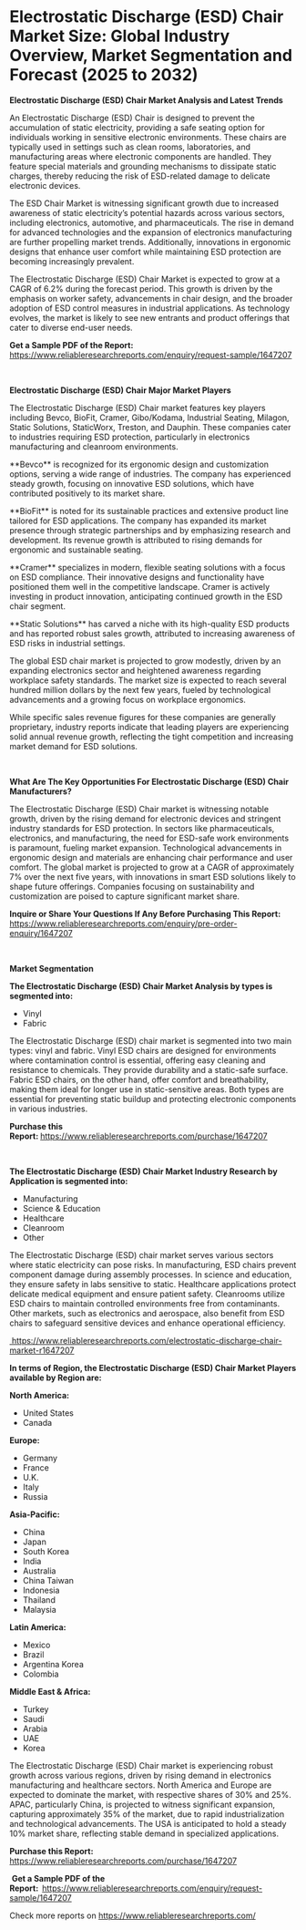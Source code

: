 <p><h1>Electrostatic Discharge (ESD) Chair Market Size: Global Industry Overview, Market Segmentation and Forecast (2025 to 2032)</h1></p><p><strong>Electrostatic Discharge (ESD) Chair Market Analysis and Latest Trends</strong></p>
<p><p>An Electrostatic Discharge (ESD) Chair is designed to prevent the accumulation of static electricity, providing a safe seating option for individuals working in sensitive electronic environments. These chairs are typically used in settings such as clean rooms, laboratories, and manufacturing areas where electronic components are handled. They feature special materials and grounding mechanisms to dissipate static charges, thereby reducing the risk of ESD-related damage to delicate electronic devices.</p><p>The ESD Chair Market is witnessing significant growth due to increased awareness of static electricity’s potential hazards across various sectors, including electronics, automotive, and pharmaceuticals. The rise in demand for advanced technologies and the expansion of electronics manufacturing are further propelling market trends. Additionally, innovations in ergonomic designs that enhance user comfort while maintaining ESD protection are becoming increasingly prevalent.</p><p>The Electrostatic Discharge (ESD) Chair Market is expected to grow at a CAGR of 6.2% during the forecast period. This growth is driven by the emphasis on worker safety, advancements in chair design, and the broader adoption of ESD control measures in industrial applications. As technology evolves, the market is likely to see new entrants and product offerings that cater to diverse end-user needs.</p></p>
<p><strong>Get a Sample PDF of the Report:&nbsp;</strong> <a href="https://www.reliableresearchreports.com/enquiry/request-sample/1647207?utm_campaign=2797&utm_medium=2&utm_source=Github&utm_content=ia&utm_term=29032025&utm_id=electrostatic-discharge-esd-chair">https://www.reliableresearchreports.com/enquiry/request-sample/1647207</a></p>
<p>&nbsp;</p>
<p><strong>Electrostatic Discharge (ESD) Chair Major Market Players</strong></p>
<p><p>The Electrostatic Discharge (ESD) Chair market features key players including Bevco, BioFit, Cramer, Gibo/Kodama, Industrial Seating, Milagon, Static Solutions, StaticWorx, Treston, and Dauphin. These companies cater to industries requiring ESD protection, particularly in electronics manufacturing and cleanroom environments.</p><p>**Bevco** is recognized for its ergonomic design and customization options, serving a wide range of industries. The company has experienced steady growth, focusing on innovative ESD solutions, which have contributed positively to its market share. </p><p>**BioFit** is noted for its sustainable practices and extensive product line tailored for ESD applications. The company has expanded its market presence through strategic partnerships and by emphasizing research and development. Its revenue growth is attributed to rising demands for ergonomic and sustainable seating.</p><p>**Cramer** specializes in modern, flexible seating solutions with a focus on ESD compliance. Their innovative designs and functionality have positioned them well in the competitive landscape. Cramer is actively investing in product innovation, anticipating continued growth in the ESD chair segment.</p><p>**Static Solutions** has carved a niche with its high-quality ESD products and has reported robust sales growth, attributed to increasing awareness of ESD risks in industrial settings.</p><p>The global ESD chair market is projected to grow modestly, driven by an expanding electronics sector and heightened awareness regarding workplace safety standards. The market size is expected to reach several hundred million dollars by the next few years, fueled by technological advancements and a growing focus on workplace ergonomics.</p><p>While specific sales revenue figures for these companies are generally proprietary, industry reports indicate that leading players are experiencing solid annual revenue growth, reflecting the tight competition and increasing market demand for ESD solutions.</p></p>
<p>&nbsp;</p>
<p><strong>What Are The Key Opportunities For Electrostatic Discharge (ESD) Chair Manufacturers?</strong></p>
<p><p>The Electrostatic Discharge (ESD) Chair market is witnessing notable growth, driven by the rising demand for electronic devices and stringent industry standards for ESD protection. In sectors like pharmaceuticals, electronics, and manufacturing, the need for ESD-safe work environments is paramount, fueling market expansion. Technological advancements in ergonomic design and materials are enhancing chair performance and user comfort. The global market is projected to grow at a CAGR of approximately 7% over the next five years, with innovations in smart ESD solutions likely to shape future offerings. Companies focusing on sustainability and customization are poised to capture significant market share.</p></p>
<p><strong>Inquire or Share Your Questions If Any Before Purchasing This Report:</strong> <a href="https://www.reliableresearchreports.com/enquiry/pre-order-enquiry/1647207?utm_campaign=2797&utm_medium=2&utm_source=Github&utm_content=ia&utm_term=29032025&utm_id=electrostatic-discharge-esd-chair">https://www.reliableresearchreports.com/enquiry/pre-order-enquiry/1647207</a></p>
<p>&nbsp;</p>
<p><strong>Market Segmentation</strong></p>
<p><strong>The Electrostatic Discharge (ESD) Chair Market Analysis by types is segmented into:</strong></p>
<p><ul><li>Vinyl</li><li>Fabric</li></ul></p>
<p><p>The Electrostatic Discharge (ESD) chair market is segmented into two main types: vinyl and fabric. Vinyl ESD chairs are designed for environments where contamination control is essential, offering easy cleaning and resistance to chemicals. They provide durability and a static-safe surface. Fabric ESD chairs, on the other hand, offer comfort and breathability, making them ideal for longer use in static-sensitive areas. Both types are essential for preventing static buildup and protecting electronic components in various industries.</p></p>
<p><strong>Purchase this Report:&nbsp;</strong><a href="https://www.reliableresearchreports.com/purchase/1647207?utm_campaign=2797&utm_medium=2&utm_source=Github&utm_content=ia&utm_term=29032025&utm_id=electrostatic-discharge-esd-chair">https://www.reliableresearchreports.com/purchase/1647207</a></p>
<p>&nbsp;</p>
<p><strong>The Electrostatic Discharge (ESD) Chair Market Industry Research by Application is segmented into:</strong></p>
<p><ul><li>Manufacturing</li><li>Science & Education</li><li>Healthcare</li><li>Cleanroom</li><li>Other</li></ul></p>
<p><p>The Electrostatic Discharge (ESD) chair market serves various sectors where static electricity can pose risks. In manufacturing, ESD chairs prevent component damage during assembly processes. In science and education, they ensure safety in labs sensitive to static. Healthcare applications protect delicate medical equipment and ensure patient safety. Cleanrooms utilize ESD chairs to maintain controlled environments free from contaminants. Other markets, such as electronics and aerospace, also benefit from ESD chairs to safeguard sensitive devices and enhance operational efficiency.</p></p>
<p><a href="https://www.reliableresearchreports.com/electrostatic-discharge-chair-market-r1647207?utm_campaign=2797&utm_medium=2&utm_source=Github&utm_content=ia&utm_term=29032025&utm_id=electrostatic-discharge-esd-chair">&nbsp;https://www.reliableresearchreports.com/electrostatic-discharge-chair-market-r1647207</a></p>
<p><strong>In terms of Region, the Electrostatic Discharge (ESD) Chair Market Players available by Region are:</strong></p>
<p>
    <p> <strong> North America: </strong>
        <ul>
            <li>United States</li>
            <li>Canada</li>
        </ul>
        </p> 
    <p> <strong> Europe: </strong>
        <ul>
            <li>Germany</li>
            <li>France</li>
            <li>U.K.</li>
            <li>Italy</li>
            <li>Russia</li>
        </ul>
        </p> 
    <p> <strong> Asia-Pacific: </strong>
        <ul>
            <li>China</li>
            <li>Japan</li>
            <li>South Korea</li>
            <li>India</li>
            <li>Australia</li>
            <li>China Taiwan</li>
            <li>Indonesia</li>
            <li>Thailand</li>
            <li>Malaysia</li>
        </ul>
        </p> 
    <p> <strong> Latin America: </strong>
        <ul>
            <li>Mexico</li>
            <li>Brazil</li>
            <li>Argentina Korea</li>
            <li>Colombia</li>
        </ul>
        </p> 
    <p> <strong> Middle East & Africa: </strong>
        <ul>
            <li>Turkey</li>
            <li>Saudi</li>
            <li>Arabia</li>
            <li>UAE</li>
            <li>Korea</li>
        </ul>
    </p>
    </p>
<p><p>The Electrostatic Discharge (ESD) Chair market is experiencing robust growth across various regions, driven by rising demand in electronics manufacturing and healthcare sectors. North America and Europe are expected to dominate the market, with respective shares of 30% and 25%. APAC, particularly China, is projected to witness significant expansion, capturing approximately 35% of the market, due to rapid industrialization and technological advancements. The USA is anticipated to hold a steady 10% market share, reflecting stable demand in specialized applications.</p></p>
<p><strong>Purchase this Report: </strong><a href="https://www.reliableresearchreports.com/purchase/1647207?utm_campaign=2797&utm_medium=2&utm_source=Github&utm_content=ia&utm_term=29032025&utm_id=electrostatic-discharge-esd-chair">https://www.reliableresearchreports.com/purchase/1647207</a></p>
<p>&nbsp;<strong>Get a Sample PDF of the Report:&nbsp;&nbsp;</strong><a href="https://www.reliableresearchreports.com/enquiry/request-sample/1647207?utm_campaign=2797&utm_medium=2&utm_source=Github&utm_content=ia&utm_term=29032025&utm_id=electrostatic-discharge-esd-chair">https://www.reliableresearchreports.com/enquiry/request-sample/1647207</a></p>
<p><strong></strong></p>
<p>Check more reports on <a href="https://www.reliableresearchreports.com/?utm_campaign=2797&utm_medium=2&utm_source=Github&utm_content=ia&utm_term=29032025&utm_id=electrostatic-discharge-esd-chair">https://www.reliableresearchreports.com/</a></p>